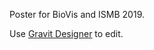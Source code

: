 Poster for BioVis and ISMB 2019.

Use [Gravit Designer](https://www.designer.io/en/download/) to edit. 
